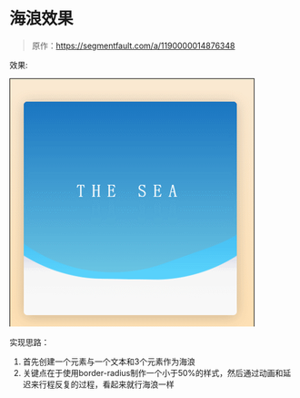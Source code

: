 # 海浪效果

> 原作：https://segmentfault.com/a/1190000014876348

效果:

![海浪效果](https://github.com/FengYangLiu/front-end-daily-challenges/blob/master/images/024-waves.gif)


实现思路：

1. 首先创建一个元素与一个文本和3个元素作为海浪
2. 关键点在于使用border-radius制作一个小于50%的样式，然后通过动画和延迟来行程反复的过程，看起来就行海浪一样















